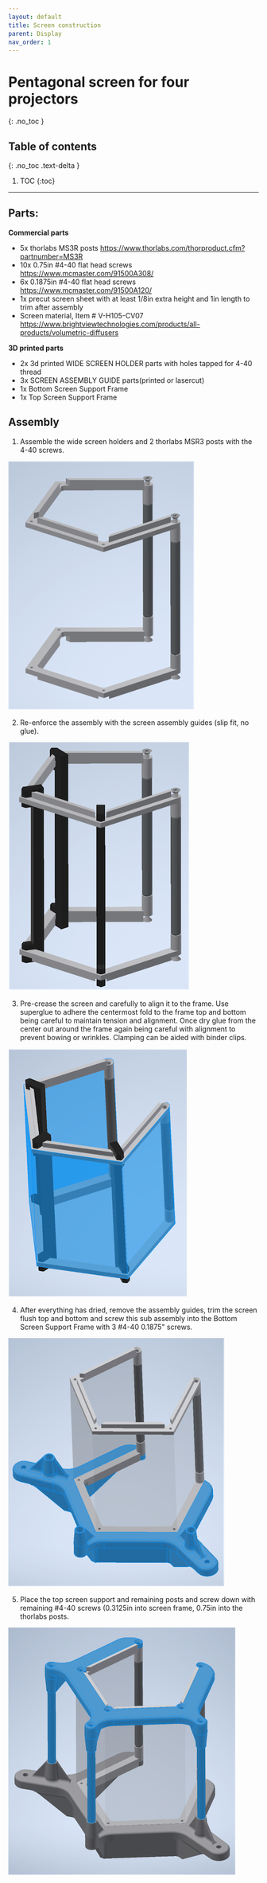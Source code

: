 ```yaml
---
layout: default
title: Screen construction
parent: Display
nav_order: 1
---
```


# Pentagonal screen for four projectors
{: .no_toc }

## Table of contents
{: .no_toc .text-delta }

1. TOC
{:toc}

---

## Parts:
**Commercial parts**
* 5x thorlabs MS3R posts https://www.thorlabs.com/thorproduct.cfm?partnumber=MS3R
*	10x 0.75in #4-40 flat head screws https://www.mcmaster.com/91500A308/  
*	6x 0.1875in #4-40 flat head screws https://www.mcmaster.com/91500A120/
*	1x precut screen sheet with at least 1/8in extra height and 1in length to trim after assembly
*	Screen material, Item # V-H105-CV07 https://www.brightviewtechnologies.com/products/all-products/volumetric-diffusers

**3D printed parts**
*	2x 3d printed WIDE SCREEN HOLDER parts with holes tapped for 4-40 thread
*	3x SCREEN ASSEMBLY GUIDE parts(printed or lasercut)
*	1x Bottom Screen Support Frame
*	1x Top Screen Support Frame

## Assembly
1. Assemble the wide screen holders and 2 thorlabs MSR3 posts with the 4-40 screws.

![step 1](assets/screenAssembly_step1.png)

2. Re-enforce the assembly with the screen assembly guides (slip fit, no glue).

![step 2](assets/screenAssembly_step2.png)

3. Pre-crease the screen and carefully to align it to the frame. Use superglue to adhere the centermost fold to the frame top and bottom being careful to maintain tension and alignment. Once dry glue from the center out around the frame again being careful with alignment to prevent bowing or wrinkles. Clamping can be aided with binder clips.

![step 3](assets/screenAssembly_step3.png)

4. After everything has dried, remove the assembly guides, trim the screen flush top and bottom and screw this sub assembly into the Bottom Screen Support Frame with 3 #4-40 0.1875" screws.

![step 4](assets/screenAssembly_step4.png)

5. Place the top screen support and remaining posts and screw down with remaining #4-40 screws (0.3125in into screen frame, 0.75in into the thorlabs posts.

![step 5](assets/screenAssembly_step5.png)
